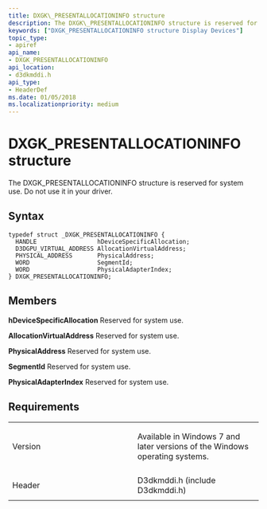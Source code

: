 ```yaml
---
title: DXGK\_PRESENTALLOCATIONINFO structure
description: The DXGK\_PRESENTALLOCATIONINFO structure is reserved for system use. Do not use it in your driver.
keywords: ["DXGK_PRESENTALLOCATIONINFO structure Display Devices"]
topic_type:
- apiref
api_name:
- DXGK_PRESENTALLOCATIONINFO
api_location:
- d3dkmddi.h
api_type:
- HeaderDef
ms.date: 01/05/2018
ms.localizationpriority: medium
---
```


# DXGK\_PRESENTALLOCATIONINFO structure


The DXGK\_PRESENTALLOCATIONINFO structure is reserved for system use. Do not use it in your driver.

Syntax
------

```ManagedCPlusPlus
typedef struct _DXGK_PRESENTALLOCATIONINFO {
  HANDLE                 hDeviceSpecificAllocation;
  D3DGPU_VIRTUAL_ADDRESS AllocationVirtualAddress;
  PHYSICAL_ADDRESS       PhysicalAddress;
  WORD                   SegmentId;
  WORD                   PhysicalAdapterIndex;
} DXGK_PRESENTALLOCATIONINFO;
```

Members
-------

**hDeviceSpecificAllocation**
Reserved for system use.

**AllocationVirtualAddress**
Reserved for system use.

**PhysicalAddress**
Reserved for system use.

**SegmentId**
Reserved for system use.

**PhysicalAdapterIndex**
Reserved for system use.

Requirements
------------

<table>
<colgroup>
<col width="50%" />
<col width="50%" />
</colgroup>
<tbody>
<tr class="odd">
<td align="left"><p>Version</p></td>
<td align="left"><p>Available in Windows 7 and later versions of the Windows operating systems.</p></td>
</tr>
<tr class="even">
<td align="left"><p>Header</p></td>
<td align="left">D3dkmddi.h (include D3dkmddi.h)</td>
</tr>
</tbody>
</table>

 

 





